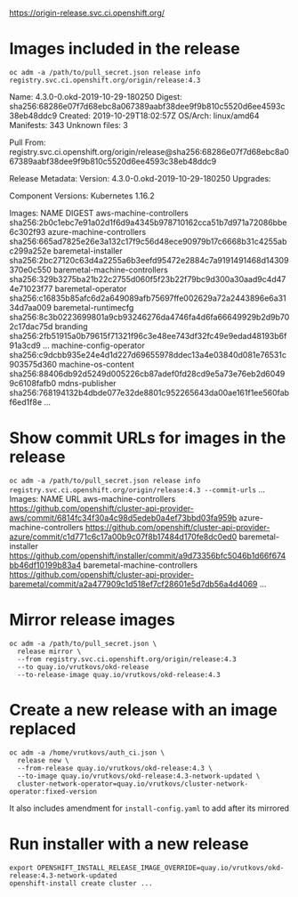 https://origin-release.svc.ci.openshift.org/

# Images included in the release
`oc adm -a /path/to/pull_secret.json release info registry.svc.ci.openshift.org/origin/release:4.3`

Name:          4.3.0-0.okd-2019-10-29-180250
Digest:        sha256:68286e07f7d68ebc8a067389aabf38dee9f9b810c5520d6ee4593c38eb48ddc9
Created:       2019-10-29T18:02:57Z
OS/Arch:       linux/amd64
Manifests:     343
Unknown files: 3

Pull From: registry.svc.ci.openshift.org/origin/release@sha256:68286e07f7d68ebc8a067389aabf38dee9f9b810c5520d6ee4593c38eb48ddc9

Release Metadata:
  Version:  4.3.0-0.okd-2019-10-29-180250
  Upgrades: <none>

Component Versions:
  Kubernetes 1.16.2

Images:
  NAME                                          DIGEST
  aws-machine-controllers                       sha256:2b0c1ebc7e91a02d1f6d9a4345b978710162cca51b7d971a72086bbe6c302f93
  azure-machine-controllers                     sha256:665ad7825e26e3a132c17f9c56d48ece90979b17c6668b31c4255abc299a252e
  baremetal-installer                           sha256:2bc27120c63d4a2255a6b3eefd95472e2884c7a9191491468d14309370e0c550
  baremetal-machine-controllers                 sha256:329b3275ba21b22c2755d060f5f23b22f79bc9d300a30aad9c4d474e71023f77
  baremetal-operator                            sha256:c16835b85afc6d2a649089afb75697ffe002629a72a2443896e6a3134d7aa009
  baremetal-runtimecfg                          sha256:8c3b0223699801a9cb93246276da4746fa4d6fa66649929b2d9b702c17dac75d
  branding                                      sha256:2fb51915a0b79615f71321f96c3e48ee743df32fc49e9edad48193b6f91a3cd9
  ...
  machine-config-operator                       sha256:c9dcbb935e24e4d1d227d69655978ddec13a4e03840d081e76531c903575d360
  machine-os-content                            sha256:88406db92d5249d005226cb87adef0fd28cd9e5a73e76eb2d60499c6108fafb0
  mdns-publisher                                sha256:768194132b4dbde077e32de8801c952265643da00ae161f1ee560fabf6ed1f8e
  ...

# Show commit URLs for images in the release
`oc adm -a /path/to/pull_secret.json release info registry.svc.ci.openshift.org/origin/release:4.3 --commit-urls`
  ...
  Images:
  NAME                                          URL
  aws-machine-controllers                       https://github.com/openshift/cluster-api-provider-aws/commit/6814fc34f30a4c98d5edeb0a4ef73bbd03fa959b
  azure-machine-controllers                     https://github.com/openshift/cluster-api-provider-azure/commit/c1d771c6c17a00b9c07f8b17484d170fe8dc0ed0
  baremetal-installer                           https://github.com/openshift/installer/commit/a9d73356bfc5046b1d66f674bb46df10199b83a4
  baremetal-machine-controllers                 https://github.com/openshift/cluster-api-provider-baremetal/commit/a2a477909c1d518ef7cf28601e5d7db56a4d4069
...

# Mirror release images
```
oc adm -a /path/to/pull_secret.json \
  release mirror \
  --from registry.svc.ci.openshift.org/origin/release:4.3
  --to quay.io/vrutkovs/okd-release
  --to-release-image quay.io/vrutkovs/okd-release:4.3
```

# Create a new release with an image replaced
```
oc adm -a /home/vrutkovs/auth_ci.json \
  release new \
  --from-release quay.io/vrutkovs/okd-release:4.3 \
  --to-image quay.io/vrutkovs/okd-release:4.3-network-updated \
  cluster-network-operator=quay.io/vrutkovs/cluster-network-operator:fixed-version
```
It also includes amendment for `install-config.yaml` to add after its mirrored

# Run installer with a new release
```
export OPENSHIFT_INSTALL_RELEASE_IMAGE_OVERRIDE=quay.io/vrutkovs/okd-release:4.3-network-updated
openshift-install create cluster ...
```

